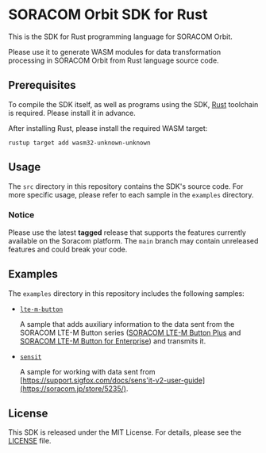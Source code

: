 # SORACOM Orbit SDK for Rust

This is the SDK for Rust programming language for SORACOM Orbit.

Please use it to generate WASM modules for data transformation processing in SORACOM Orbit from Rust language source code.

## Prerequisites

To compile the SDK itself, as well as programs using the SDK, [Rust](https://www.rust-lang.org/) toolchain is required. Please install it in advance.

After installing Rust, please install the required WASM target:

```console
rustup target add wasm32-unknown-unknown
```

## Usage

The `src` directory in this repository contains the SDK's source code. For more specific usage, please refer to each sample in the `examples` directory.

### Notice

Please use the latest **tagged** release that supports the features currently available on the Soracom platform. The `main` branch may contain unreleased features and could break your code.

## Examples

The `examples` directory in this repository includes the following samples:

- [`lte-m-button`](./examples/lte-m-button/)

  A sample that adds auxiliary information to the data sent from the SORACOM LTE-M Button series ([SORACOM LTE-M Button Plus](https://soracom.jp/store/5207/) and [SORACOM LTE-M Button for Enterprise](https://soracom.jp/store/5206/)) and transmits it.

- [`sensit`](./examples/sensit/)

  A sample for working with data sent from [https://support.sigfox.com/docs/sens'it-v2-user-guide](https://soracom.jp/store/5235/).

## License

This SDK is released under the MIT License. For details, please see the [LICENSE](./LICENSE) file.
